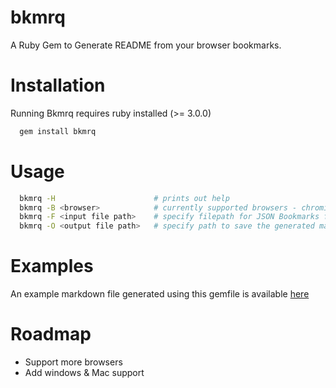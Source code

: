 # bkmrq
A Ruby Gem to Generate README from your browser bookmarks.

# Installation

Running Bkmrq requires ruby installed (>= 3.0.0)

```bash
  gem install bkmrq
```

# Usage

```bash
  bkmrq -H                      # prints out help  
  bkmrq -B <browser>            # currently supported browsers - chromium | brave
  bkmrq -F <input file path>    # specify filepath for JSON Bookmarks file generated by browser (not required if -B specified)
  bkmrq -O <output file path>   # specify path to save the generated markdown file (defaults to PWD)
```

# Examples
An example markdown file generated using this gemfile is available [here](https://github.com/sreedevk/bookmarks/blob/main/README.md)

# Roadmap
- Support more browsers
- Add windows & Mac support

